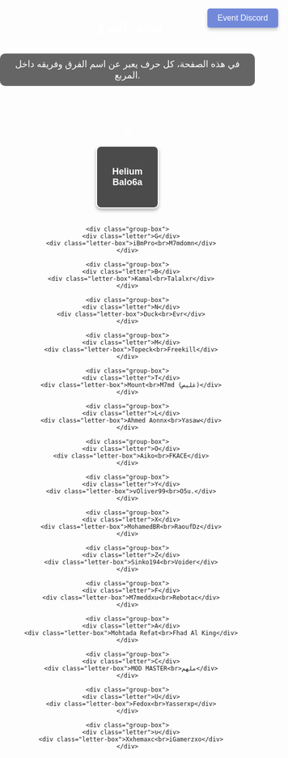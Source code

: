 <!DOCTYPE html>
<html lang="ar">
<head>
  <meta charset="UTF-8">
  <meta name="viewport" content="width=device-width, initial-scale=1.0">
  <title>سجل الفرق</title>
  <style>
    body {
      font-family: Arial, sans-serif;
      text-align: center;
      margin: 0;
      padding: 0;
      background-image: url('https://cdn.discordapp.com/attachments/1347210215807778919/1347596399021396072/90a6462aa72d81e374a7fcc783c2d991.jpg?ex=67cc6672&is=67cb14f2&hm=002678f30ff61fbd4b7a3cf6ebc79835f6f6add4bbab1225261b8216b65ac4c4&');
      background-size: cover;
      background-attachment: fixed;
      background-position: center;
    }
    .intro {
      font-size: 18px;
      margin-bottom: 30px;
      color: #fff;
      background: rgba(0, 0, 0, 0.6);
      padding: 10px;
      display: inline-block;
      border-radius: 10px;
    }
    .discord-btn {
      position: absolute;
      top: 20px;
      left: 50%;
      transform: translateX(-50%);
      padding: 10px 20px;
      background-color: #7289da;
      color: white;
      font-size: 16px;
      border: none;
      border-radius: 5px;
      text-decoration: none;
      display: inline-block;
      box-shadow: 0px 4px 6px rgba(0, 0, 0, 0.2);
      transition: 0.3s;
    }
    .discord-btn:hover {
      background-color: #5b6eae;
    }
    .letter-container {
      display: flex;
      flex-wrap: wrap;
      justify-content: center;
      gap: 20px;
      margin-top: 50px;
    }
    .group-box {
      display: flex;
      flex-direction: column;
      align-items: center;
      gap: 10px;
    }
    .letter {
      font-size: 24px;
      font-weight: bold;
      color: white;
    }
    .letter-box {
      display: flex;
      flex-direction: column;
      justify-content: center;
      align-items: center;
      width: 120px;
      height: 120px;
      border: 2px solid #fff;
      font-size: 18px;
      background-color: rgba(0, 0, 0, 0.7);
      color: #fff;
      border-radius: 10px;
      font-weight: bold;
      box-shadow: 0px 4px 6px rgba(0, 0, 0, 0.3);
    }
  </style>
</head>
<body>

  <a href="https://discord.gg/Qgra58X5" class="discord-btn" target="_blank">
    Event Discord
  </a>
  
  <h1 style="color: white;">سجل الفرق</h1>
  
  <p class="intro">
    في هذه الصفحة، كل حرف يعبر عن اسم الفرق وفريقه داخل المربع.
  </p>

  <div class="letter-container">
    <div class="group-box">
      <div class="letter">R</div>
      <div class="letter-box">Helium<br>Balo6a</div>
    </div>

    <div class="group-box">
      <div class="letter">G</div>
      <div class="letter-box">iBmPro<br>M7mdomn</div>
    </div>

    <div class="group-box">
      <div class="letter">B</div>
      <div class="letter-box">Kamal<br>Talalxr</div>
    </div>

    <div class="group-box">
      <div class="letter">N</div>
      <div class="letter-box">Duck<br>Evr</div>
    </div>

    <div class="group-box">
      <div class="letter">M</div>
      <div class="letter-box">Topeck<br>Freekill</div>
    </div>

    <div class="group-box">
      <div class="letter">T</div>
      <div class="letter-box">Mount<br>M7md (غليص)</div>
    </div>

    <div class="group-box">
      <div class="letter">L</div>
      <div class="letter-box">Ahmed Aonnx<br>Yasaw</div>
    </div>

    <div class="group-box">
      <div class="letter">O</div>
      <div class="letter-box">Aiko<br>FKACE</div>
    </div>

    <div class="group-box">
      <div class="letter">Y</div>
      <div class="letter-box">vOliver99<br>O5u.</div>
    </div>

    <div class="group-box">
      <div class="letter">X</div>
      <div class="letter-box">MohamedBR<br>RaoufDz</div>
    </div>

    <div class="group-box">
      <div class="letter">Z</div>
      <div class="letter-box">Sinko194<br>Voider</div>
    </div>

    <div class="group-box">
      <div class="letter">F</div>
      <div class="letter-box">M7meddxu<br>Rebotac</div>
    </div>

    <div class="group-box">
      <div class="letter">A</div>
      <div class="letter-box">Mohtada Refat<br>Fhad Al King</div>
    </div>

    <div class="group-box">
      <div class="letter">C</div>
      <div class="letter-box">MOD MASTER<br>ملهم</div>
    </div>

    <div class="group-box">
      <div class="letter">U</div>
      <div class="letter-box">Fedox<br>Yasserxp</div>
    </div>

    <div class="group-box">
      <div class="letter">υ</div>
      <div class="letter-box">Xxhemaxc<br>iGamerzxo</div>
    </div>
  </div>

</body>
</html>
